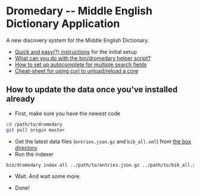 # Dromedary -- Middle English Dictionary Application

A new discovery system for the Middle English Dictionary.

* [Quick and easy(?) instructions](docs/setup.md) for the initial setup
* [What can you do with the bin/dromedary helper script?](docs/bin_dromedary.md)
* [How to set up autocomplete for multiple search fields](docs/autocomplete_setup.md)
* [Cheat-sheet for using curl to unload/reload a core](docs/solr_unload_recreate_a_core.md)

## How to update the data once you've installed already

* First, make sure you have the newest code

```bash
cd /path/to/dromedary
git pull origin master
```

* Get the latest data files (`entries.json.gz` and `bib_all.xml`) from [the box directory](https://umich.app.box.com/folder/48689653172)
* Run the indexer

```bash
bin/dromedary index all ../path/to/entries.json.gz ../path/to/bib_all.xml
```

* Wait. And wait some more.

* Done!